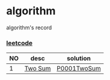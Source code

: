 # algorithm
algorithm's record

### [leetcode](https://leetcode.com/)

NO  |   desc    |   solution
----|-----------|------------
1   |[Two Sum](https://leetcode.com/problems/two-sum/)| [P0001TwoSum](./src/main/java/com/tree/core/algorithm/leetcode/P0001TwoSum.java)
